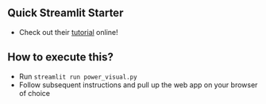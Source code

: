 ## Quick Streamlit Starter ##
- Check out their [tutorial](https://docs.streamlit.io/library/get-started/create-an-app) online!

## How to execute this? ##
- Run `streamlit run power_visual.py`
- Follow subsequent instructions and pull up the web app on your browser of choice
